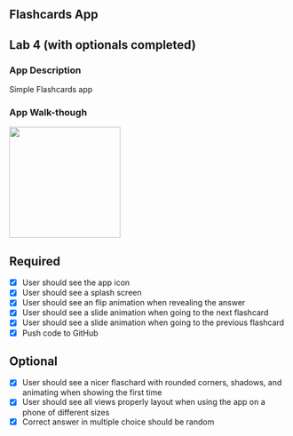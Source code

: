 ## Flashcards App

## Lab 4 (with optionals completed)

### App Description
Simple Flashcards app

### App Walk-though
<img src="https://media.giphy.com/media/tTL2GFKN5v2qseDbC7/giphy.gif" width=200><br> 

## Required
- [x] User should see the app icon 
- [x] User should see a splash screen
- [x] User should see an flip animation when revealing the answer
- [x] User should see a slide animation when going to the next flashcard
- [x] User should see a slide animation when going to the previous flashcard
- [x] Push code to GitHub
## Optional
- [x] User should see a nicer flaschard with rounded corners, shadows, and animating when showing the first time
- [x] User should see all views properly layout when using the app on a phone of different sizes
- [x] Correct answer in multiple choice should be random
